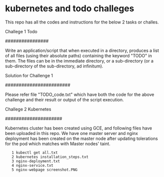 #  kubernetes and todo challeges

This repo has all the codes and instructions for the below 2 tasks or challes. 

Challege 1 Todo

################

Write an application/script that when executed in a directory, produces a list of all files (using their absolute paths) containing the keyword "TODO" in them. The files can be in the immediate directory, or a sub-directory (or a 
sub-directory of the sub-directory, ad infinitum).
       
  Solution for Challenge 1 
  
  ########################
  
  Please refer file "TODO_code.txt" which have both the code for the above challenge and their result or output of the script execution.
  
  
  
  Challege 2 Kubernetes
  
  #####################
       
Kubernetes cluster has been created using GCE, and following files have been uploaded in this repo. We have one master server and nginx deployment has been created on the master node after updating tolerations for the pod which matches with Master nodes' taint. 


       1 kubectl get all.txt
       2 kubernetes installation_steps.txt
       3 nginx-deployment.txt
       4 nginx-service.txt
       5 nginx-webpage screenshot.PNG

